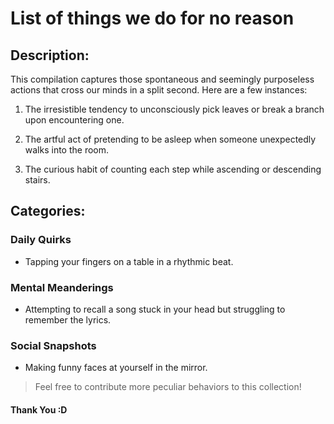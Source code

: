#  List of things we do for no reason

## Description:

This compilation captures those spontaneous and seemingly purposeless actions that cross our minds in a split second. Here are a few instances:

1. The irresistible tendency to unconsciously pick leaves or break a branch upon encountering one.

2. The artful act of pretending to be asleep when someone unexpectedly walks into the room.

3. The curious habit of counting each step while ascending or descending stairs.

## Categories:

### Daily Quirks
- Tapping your fingers on a table in a rhythmic beat.

### Mental Meanderings
- Attempting to recall a song stuck in your head but struggling to remember the lyrics.

### Social Snapshots
- Making funny faces at yourself in the mirror.

>Feel free to contribute more peculiar behaviors to this collection!

#### Thank You :D
